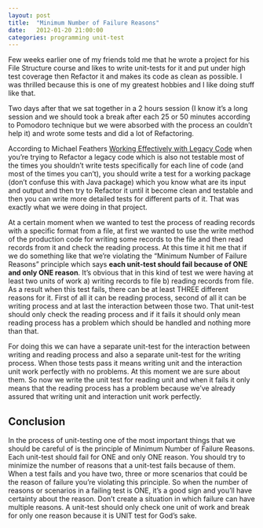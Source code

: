 ```yaml
---
layout: post
title:  "Minimum Number of Failure Reasons"
date:   2012-01-20 21:00:00
categories: programming unit-test
---
```


Few weeks earlier one of my friends told me that he wrote a project for his File Structure course and likes to write unit-tests for it and put under high test coverage then Refactor it and makes its code as clean as possible. I was thrilled because this is one of my greatest hobbies and I like doing stuff like that.

Two days after that we sat together in a 2 hours session (I know it’s a long session and we should took a break after each 25 or 50 minutes according to Pomodoro technique but we were absorbed with the process an couldn’t help it) and wrote some tests and did a lot of Refactoring.

According to Michael Feathers [Working Effectively with Legacy Code](http://www.amazon.com/Working-Effectively-Legacy-Michael-Feathers/dp/0131177052/ref=sr_1_1?s=books&amp;ie=UTF8&amp;qid=1327066733&amp;sr=1-1) when you’re trying to Refactor a legacy code which is also not testable most of the times you shouldn’t write tests specifically for each line of code (and most of the times you can’t), you should write a test for a working package (don’t confuse this with Java package) which you know what are its input and output and then try to Refactor it until it become clean and testable and then you can write more detailed tests for different parts of it. That was exactly what we were doing in that project.

At a certain moment when we wanted to test the process of reading records with a specific format from a file, at first we wanted to use the write method of the production code for writing some records to the file and then read records from it and check the reading process. At this time it hit me that if we do something like that we’re violating the “Minimum Number of Failure Reasons” principle which says **each unit-test should fail because of ONE and only ONE reason**. It’s obvious that in this kind of test we were having at least two units of work a) writing records to file b) reading records from file. As a result when this test fails, there can be at least THREE different reasons for it. First of all it can be reading process, second of all it can be writing process and at last the interaction between those two. That unit-test should only check the reading process and if it fails it should only mean reading process has a problem which should be handled and nothing more than that.

For doing this we can have a separate unit-test for the interaction between writing and reading process and also a separate unit-test for the writing process. When those tests pass it means writing unit and the interaction unit work perfectly with no problems. At this moment we are sure about them. So now we write the unit test for reading unit and when it fails it only means that the reading process has a problem because we’ve already assured that writing unit and interaction unit work perfectly.

## Conclusion

In the process of unit-testing one of the most important things that we should be careful of is the principle of Minimum Number of Failure Reasons. Each unit-test should fail for ONE and only ONE reason. You should try to minimize the number of reasons that a unit-test fails because of them. When a test fails and you have two, three or more scenarios that could be the reason of failure you’re violating this principle. So when the number of reasons or scenarios in a failing test is ONE, it’s a good sign and you’ll have certainty about the reason. Don’t create a situation in which failure can have multiple reasons. A unit-test should only check one unit of work and break for only one reason because it is UNIT test for God’s sake.
